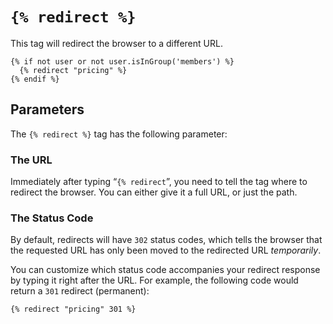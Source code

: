 # `{% redirect %}`

This tag will redirect the browser to a different URL.

```twig
{% if not user or not user.isInGroup('members') %}
  {% redirect "pricing" %}
{% endif %}
```

## Parameters

The `{% redirect %}` tag has the following parameter:

### The URL

Immediately after typing “`{% redirect`”, you need to tell the tag where to redirect the browser. You can either give it a full URL, or just the path.

### The Status Code

By default, redirects will have `302` status codes, which tells the browser that the requested URL has only been moved to the redirected URL _temporarily_.

You can customize which status code accompanies your redirect response by typing it right after the URL. For example, the following code would return a `301` redirect (permanent):

```twig
{% redirect "pricing" 301 %}
```

